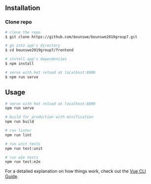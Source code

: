 
## Installation

### Clone repo

``` bash
# clone the repo
$ git clone https://github.com/bounswe/bounswe2019group7.git

# go into app's directory
$ cd bounswe2019group7/frontend

# install app's dependencies
$ npm install

# serve with hot reload at localhost:8080
$ npm run serve
```

## Usage

``` bash
# serve with hot reload at localhost:8080
npm run serve

# build for production with minification
npm run build

# run linter
npm run lint

# run unit tests
npm run test:unit

# run e2e tests
npm run test:e2e

```

For a detailed explanation on how things work, check out the [Vue CLI Guide](https://cli.vuejs.org/guide/).

